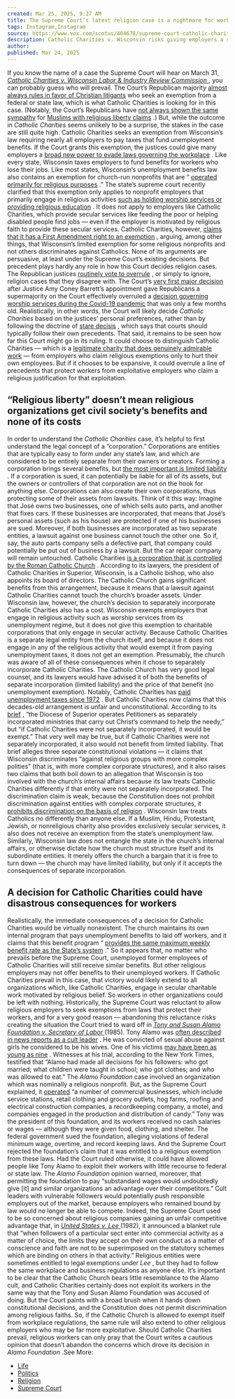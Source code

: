 ```yaml
---
created: Mar 25, 2025, 9:27 AM
title: The Supreme Court’s latest religion case is a nightmare for workers | Vox
tags: Instagram,Instagram
source: https://www.vox.com/scotus/404678/supreme-court-catholic-charities-wisconsin-religious-liberty-workers
description: Catholic Charities v. Wisconsin risks giving employers a sweeping new power to ignore laws protecting their workers.
author: 
published: Mar 24, 2025
---
```


If you know the name of a case the Supreme Court will hear on March 31,  [ *Catholic Charities v. Wisconsin Labor & Industry Review Commission*  ](https://www.scotusblog.com/case-files/cases/catholic-charities-bureau-inc-v-wisconsin-labor-industry-review-commission/), you can probably guess who will prevail. 
The Court’s Republican majority  [almost always rules in favor of Christian litigants](https://www.vox.com/22889417/supreme-court-religious-liberty-christian-right-revolution-amy-coney-barrett)  who seek an exemption from a federal or state law, which is what Catholic Charities is looking for in this case. (Notably, the Court’s Republicans have  [not always shown the same sympathy](https://www.supremecourt.gov/opinions/17pdf/17-965_h315.pdf)  for  [Muslims with religious liberty claims](https://www.supremecourt.gov/opinions/18pdf/18a815_3d9g.pdf) .)
But, while the outcome in  *Catholic Charities*  seems unlikely to be a surprise, the stakes in the case are still quite high. Catholic Charities seeks an exemption from Wisconsin’s law requiring nearly all employers to pay taxes that fund unemployment benefits. If the Court grants this exemption, the justices could give many employers a  [broad new power to evade laws governing the workplace](https://www.vox.com/scotus/391420/supreme-court-catholic-charities-wisconsin-workers-religion) .
Like every state, Wisconsin taxes employers to fund benefits for workers who lose their jobs. Like most states, Wisconsin’s unemployment benefits law also contains an exemption for church-run nonprofits that are “ [operated primarily for religious purposes](https://docs.legis.wisconsin.gov/statutes/statutes/108/02/15/h) .” 
The state’s supreme court recently clarified that this exemption only applies to nonprofit employers that primarily engage in religious activities  [such as holding worship services or providing religious education](https://casetext.com/case/catholic-charities-bureau-inc-v-state-2) . It does not apply to employers like Catholic Charities, which provide secular services like feeding the poor or helping disabled people find jobs — even if the employer is motivated by religious faith to provide these secular services.
Catholic Charities, however,  [claims that it has a First Amendment right to an exemption](https://www.supremecourt.gov/DocketPDF/24/24-154/340257/20250127183640202_CCB%20v%20WI%20Merits%20Brief%20FINAL.pdf) , arguing, among other things, that Wisconsin’s limited exemption for some religious nonprofits and not others discriminates against Catholics.
None of its arguments are persuasive, at least under the Supreme Court’s existing decisions. But precedent plays hardly any role in how this Court decides religion cases. The Republican justices  [routinely vote to overrule](https://www.vox.com/2022/6/27/23184848/supreme-court-kennedy-bremerton-school-football-coach-prayer-neil-gorsuch) , or simply to ignore, religion cases that they disagree with. The Court’s  [very first major decision](https://www.vox.com/2020/12/2/21726876/supreme-court-religious-liberty-revolutionary-roman-catholic-diocese-cuomo-amy-coney-barrett)  after Justice Amy Coney Barrett’s appointment gave Republicans a supermajority on the Court effectively overruled a  [decision governing worship services during the Covid-19 pandemic](https://www.vox.com/2020/5/30/21275379/supreme-court-churches-roberts-kavanaugh-south-bay-united-pentecostal-newsom)  that was only a few months old.
Realistically, in other words, the Court will likely decide  *Catholic Charities*  based on the justices’ personal preferences, rather than by following the doctrine of  [stare decisis](https://www.vox.com/21497317/originalism-amy-coney-barrett-constitution-supreme-court) , which says that courts should typically follow their own precedents.
That said, it remains to be seen how far this Court might go in its ruling. It could choose to distinguish Catholic Charities — which is a  [legitimate charity that does genuinely admirable work](https://www.vox.com/scotus/391420/supreme-court-catholic-charities-wisconsin-workers-religion)  — from employers who claim religious exemptions only to hurt their own employees. But if it chooses to be expansive, it could overrule a line of precedents that protect workers from exploitative employers who claim a religious justification for that exploitation.


## “Religious liberty” doesn’t mean religious organizations get civil society’s benefits and none of its costs

In order to understand the  *Catholic Charities*  case, it’s helpful to first understand the legal concept of a “corporation.” Corporations are entities that are typically easy to form under any state’s law, and which are considered to be entirely separate from their owners or creators. Forming a corporation brings several benefits, but  [the most important is limited liability](https://corporatefinanceinstitute.com/resources/accounting/what-is-corporation-overview/) . If a corporation is sued, it can potentially be liable for all of its assets, but the owners or controllers of that corporation are not on the hook for anything else.
Corporations can also create their own corporations, thus protecting some of their assets from lawsuits.
Think of it this way: Imagine that José owns two businesses, one of which sells auto parts, and another that fixes cars. If these businesses are incorporated, that means that José’s personal assets (such as his house) are protected if one of his businesses are sued. Moreover, if both businesses are incorporated as two separate entities, a lawsuit against one business cannot touch the other one. So if, say, the auto parts company sells a defective part, that company could potentially be put out of business by a lawsuit. But the car repair company will remain untouched.
Catholic Charities  [is a corporation that is controlled by the Roman Catholic Church](https://www.supremecourt.gov/DocketPDF/24/24-154/340257/20250127183640202_CCB%20v%20WI%20Merits%20Brief%20FINAL.pdf) . According to its lawyers, the president of Catholic Charities in Superior, Wisconsin, is a Catholic bishop, who also appoints its board of directors. The Catholic Church gains significant benefits from this arrangement, because it means that a lawsuit against Catholic Charities cannot touch the church’s broader assets.
Under Wisconsin law, however, the church’s decision to separately incorporate Catholic Charities also has a cost. Wisconsin exempts employers that engage in religious activity such as worship services from its unemployment regime, but it does not give this exemption to charitable corporations that only engage in secular activity. Because Catholic Charities is a separate legal entity from the church itself, and because it does not engage in any of the religious activity that would exempt it from paying unemployment taxes, it does not get an exemption.
Presumably, the church was aware of all of these consequences when it chose to separately incorporate Catholic Charities. The Catholic Church has very good legal counsel, and its lawyers would have advised it of both the benefits of separate incorporation (limited liability) and the price of that benefit (no unemployment exemption). Notably, Catholic Charities has  [paid unemployment taxes since 1972](https://www.vox.com/scotus/391420/supreme-court-catholic-charities-wisconsin-workers-religion) .
But Catholic Charities now claims that this decades-old arrangement is unfair and unconstitutional. According to its  [brief](https://www.supremecourt.gov/DocketPDF/24/24-154/340257/20250127183640202_CCB%20v%20WI%20Merits%20Brief%20FINAL.pdf) , “the Diocese of Superior operates Petitioners as separately incorporated ministries that carry out Christ’s command to help the needy,” but “if Catholic Charities were not separately incorporated, it would be exempt.” That very well may be true, but if Catholic Charities were not separately incorporated, it also would not benefit from limited liability.
That brief alleges three separate constitutional violations — it claims that Wisconsin discriminates “against religious groups with more complex polities” (that is, with more complex corporate structures), and it also raises two claims that both boil down to an allegation that Wisconsin is too involved with the church’s internal affairs because its law treats Catholic Charities differently if that entity were not separately incorporated.
The discrimination claim is weak, because the Constitution does not prohibit discrimination against entities with complex corporate structures, it  [prohibits discrimination on the basis of religion](https://www.vox.com/scotus/396991/supreme-court-religion-st-isidore-oklahoma-public-charter-schools) . Wisconsin law treats Catholics no differently than anyone else. If a Muslim, Hindu, Protestant, Jewish, or nonreligious charity also provides exclusively secular services, it also does not receive an exemption from the state’s unemployment law.
Similarly, Wisconsin law does not entangle the state in the church’s internal affairs, or otherwise dictate how the church must structure itself and its subordinate entities. It merely offers the church a bargain that it is free to turn down — the church may have limited liability, but only if it accepts the consequences of separate incorporation.


##  **A decision for Catholic Charities could have disastrous consequences for workers** 

Realistically, the immediate consequences of a decision for Catholic Charities would be virtually nonexistent. The church maintains its own internal program that pays unemployment benefits to laid off workers, and it claims that this benefit program “ [provides the same maximum weekly benefit rate as the State’s system](https://www.supremecourt.gov/DocketPDF/24/24-154/340257/20250127183640202_CCB%20v%20WI%20Merits%20Brief%20FINAL.pdf) .” So it appears that, no matter who prevails before the Supreme Court, unemployed former employees of Catholic Charities will still receive similar benefits.
But other religious employers may not offer benefits to their unemployed workers. If Catholic Charities prevail in this case, that victory would likely extend to all organizations which, like Catholic Charities, engage in secular charitable work motivated by religious belief. So workers in other organizations could be left with nothing.
Historically, the Supreme Court was reluctant to allow religious employers to seek exemptions from laws that protect their workers, and for a very good reason — abandoning this reluctance risks creating the situation the Court tried to ward off in  [ *Tony and Susan Alamo Foundation v. Secretary of Labor*  ](https://supreme.justia.com/cases/federal/us/471/290/) (1985).
Tony Alamo was  [often described in news reports as a cult leader](https://time.com/4766223/tony-alamo-evangelist-dead-prison/) . He was convicted of sexual abuse against girls he considered to be his wives. One of his victims  [may have been as young as nine](https://www.nytimes.com/2017/05/03/us/obituary-tony-alamo-minister-sexual-abuse.html) . Witnesses at his trial, according to the New York Times, testified that “Alamo had made all decisions for his followers: who got married; what children were taught in school; who got clothes; and who was allowed to eat.”
The  *Alamo Foundation*  case involved an organization which was nominally a religious nonprofit. But, as the Supreme Court explained, it  [operated](https://supreme.justia.com/cases/federal/us/471/290/)  “a number of commercial businesses, which include service stations, retail clothing and grocery outlets, hog farms, roofing and electrical construction companies, a recordkeeping company, a motel, and companies engaged in the production and distribution of candy.” Tony was the president of this foundation, and its workers received no cash salaries or wages — although they were given food, clothing, and shelter.
The federal government sued the foundation, alleging violations of federal minimum wage, overtime, and record keeping laws. And the Supreme Court rejected the foundation’s claim that it was entitled to a religious exemption from these laws. Had the Court ruled otherwise, it could have allowed people like Tony Alamo to exploit their workers with little recourse to federal or state law.
The  *Alamo Foundation*  opinion warned, moreover, that permitting the foundation to pay “substandard wages would undoubtedly give [it] and similar organizations an advantage over their competitors.” Cult leaders with vulnerable followers would potentially push responsible employers out of the market, because employers who remained bound by law would no longer be able to compete.
Indeed, the Supreme Court used to be so concerned about religious companies gaining an unfair competitive advantage that, in  [ *United States v. Lee*  ](https://supreme.justia.com/cases/federal/us/455/252/) (1982), it announced a blanket rule that “when followers of a particular sect enter into commercial activity as a matter of choice, the limits they accept on their own conduct as a matter of conscience and faith are not to be superimposed on the statutory schemes which are binding on others in that activity.” Religious entities were sometimes entitled to legal exemptions under  *Lee* , but they had to follow the same workplace and business regulations as anyone else.
It’s important to be clear that the Catholic Church bears little resemblance to the Alamo cult, and Catholic Charities certainly does not exploit its workers in the same way that the Tony and Susan Alamo Foundation was accused of doing. 
But the Court paints with a broad brush when it hands down constitutional decisions, and the Constitution does not permit discrimination among religious faiths. So, if the Catholic Church is allowed to exempt itself from workplace regulations, the same rule will also extend to other religious employers who may be far more exploitative. Should Catholic Charities prevail, religious workers can only pray that the Court writes a cautious opinion that doesn’t abandon the concerns which drove its decision in  *Alamo Foundation* .See More:
-  [Life](https://www.vox.com/life) 
-  [Politics](https://www.vox.com/politics) 
-  [Religion](https://www.vox.com/religion) 
-  [Supreme Court](https://www.vox.com/scotus) 
